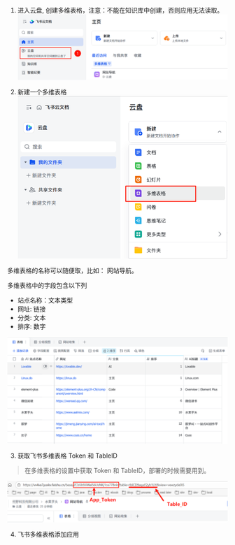
1. 进入云盘, 创建多维表格，注意：不能在知识库中创建，否则应用无法读取。
![进入云盘](./images/1.png)

2. 新建一个多维表格
![新建多维表格](./images/2.png)

多维表格的名称可以随便取，比如： 网站导航。

多维表格中的字段包含以下列
  - 站点名称：文本类型
  - 网址: 链接
  - 分类: 文本
  - 排序: 数字

![表格字段](./images/3.png)


3. 获取飞书多维表格 Token 和 TableID
> 在多维表格的设置中获取 Token 和 TableID，部署的时候需要用到。

![参数说明](./images/4.png)


4. 飞书多维表格添加应用
